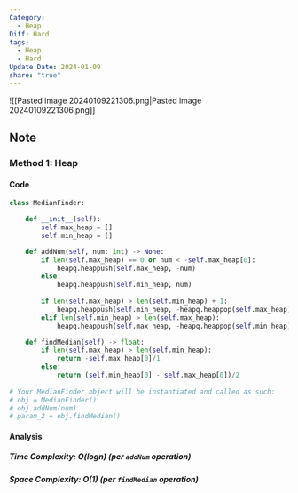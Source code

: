 ```yaml
---
Category:
  - Heap
Diff: Hard
tags:
  - Heap
  - Hard
Update Date: 2024-01-09
share: "true"
---
```


![[Pasted image 20240109221306.png|Pasted image 20240109221306.png]]
## Note

### Method 1: Heap

#### Code
```python
class MedianFinder:

    def __init__(self):
        self.max_heap = []
        self.min_heap = []

    def addNum(self, num: int) -> None:
        if len(self.max_heap) == 0 or num < -self.max_heap[0]:
            heapq.heappush(self.max_heap, -num)
        else:
            heapq.heappush(self.min_heap, num)
        
        if len(self.max_heap) > len(self.min_heap) + 1:
            heapq.heappush(self.min_heap, -heapq.heappop(self.max_heap))
        elif len(self.min_heap) > len(self.max_heap):
            heapq.heappush(self.max_heap, -heapq.heappop(self.min_heap))

    def findMedian(self) -> float:
        if len(self.max_heap) > len(self.min_heap):
            return -self.max_heap[0]/1
        else:
            return (self.min_heap[0] - self.max_heap[0])/2
        
# Your MedianFinder object will be instantiated and called as such:
# obj = MedianFinder()
# obj.addNum(num)
# param_2 = obj.findMedian()
```
#### Analysis
##### Time Complexity: $O(logn)$ (per `addNum` operation)
##### Space Complexity: $O(1)$ (per `findMedian` operation)

